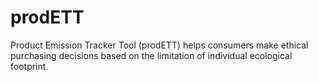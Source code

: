 # prodETT
Product Emission Tracker Tool (prodETT) helps consumers make ethical purchasing decisions based on the limitation of individual ecological footprint.
